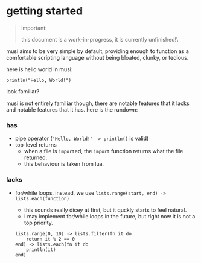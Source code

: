 # getting started

> important:
>
> this document is a work-in-progress, it is currently unfinished!\

musi aims to be very simple by default, providing enough to function as a
comfortable scripting language without being bloated, clunky, or tedious.

here is hello world in musi:

```musi
println("Hello, World!")
```

look familiar?

musi is not entirely familiar though, there are notable features that it lacks
and notable features that it has. here is the rundown:

### has

- pipe operator (`"Hello, World!" -> println()` is valid)
- top-level returns
	- when a file is `import`ed, the `import` function returns what the file returned.
	- this behaviour is taken from lua.

### lacks

- for/while loops. instead, we use `lists.range(start, end) -> lists.each(function)`
	- this sounds really dicey at first, but it quckly starts to feel natural.
	- i may implement for/while loops in the future, but right now it is not a top priority.

	```musi
	lists.range(0, 10) -> lists.filter(fn it do
		return it % 2 == 0
	end) -> lists.each(fn it do
		println(it)
	end)
	```
